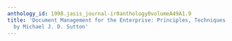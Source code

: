 ```yaml
---
anthology_id: 1998.jasis_journal-ir0anthology0volumeA49A1.9
title: 'Document Management for the Enterprise: Principles, Techniques and Applications,
  by Michael J. D. Sutton'
---
```

